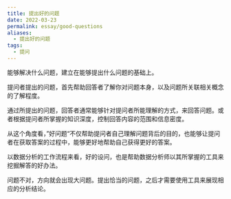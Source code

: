 ```yaml
---
title: 提出好的问题
date: 2022-03-23
permalink: essay/good-questions
aliases:
  - 提出好的问题
tags:
  - 提问
---
```

能够解决什么问题，建立在能够提出什么问题的基础上。

提问者提出的问题，首先帮助回答者了解你对问题本身，以及问题所关联相关概念的了解程度。

通过所提出的问题，回答者通常能够针对提问者所能理解的方式，来回答问题。或者根据提问者所掌握的知识深度，控制回答内容的范围和信息密度。

从这个角度看，”好问题“不仅帮助提问者自己理解问题背后的目的，也能够让提问者在获取答案的过程中，能够更好地帮助自己获得更好的答案。

以数据分析的工作流程来看，好的设问，也是帮助数据分析师以其所掌握的工具来挖掘解答的好办法。

问题不对，方向就会出现大问题。提出恰当的问题，之后才需要使用工具来展现相应的分析结论。